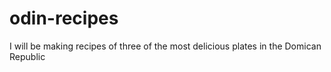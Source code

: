 # odin-recipes

I will be making recipes of three of the most delicious plates in the Domican Republic
